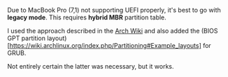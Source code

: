 Due to MacBook Pro (7,1) not supporting UEFI properly, it's best to go with __legacy mode__. This requires __hybrid MBR__ partition table.

I used the approach described in the [Arch Wiki](https://wiki.archlinux.org/index.php/MacBookPro7,1#Bootloader) 
and also added the (BIOS GPT partition layout)[https://wiki.archlinux.org/index.php/Partitioning#Example_layouts] for GRUB.

Not entirely certain the latter was necessary, but it works.
